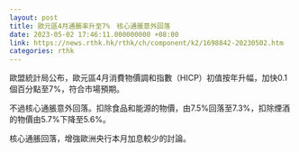 ```yaml
---
layout: post
title: 歐元區4月通脹率升至7%　核心通脹意外回落
date: 2023-05-02 17:46:11.000000000 +08:00
link: https://news.rthk.hk/rthk/ch/component/k2/1698842-20230502.htm
categories: rthk
---
```


歐盟統計局公布，歐元區4月消費物價調和指數（HICP）初值按年升幅，加快0.1個百分點至7%，符合市場預期。

不過核心通脹意外回落。扣除食品和能源的物價，由7.5%回落至7.3%，扣除煙酒的物價由5.7%下降至5.6%。

核心通脹回落，增強歐洲央行本月加息較少的討論。
